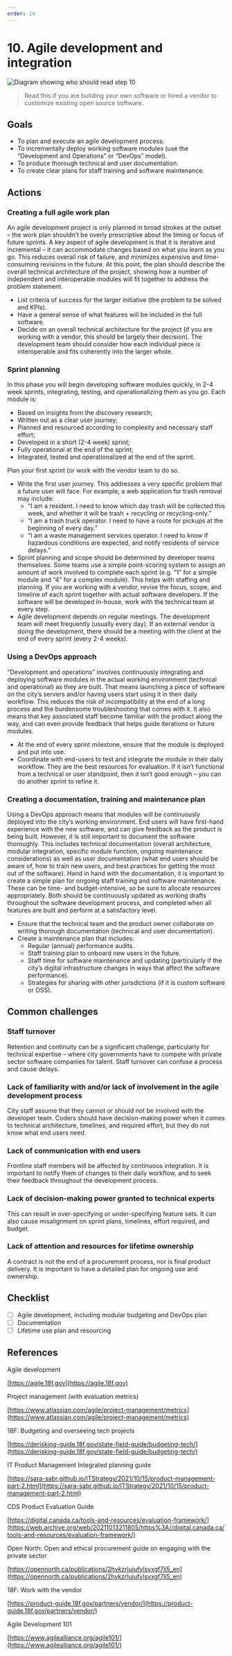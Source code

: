 ```yaml
---
order: 14
---
```


# 10. Agile development and integration

![Diagram showing who should read step 10](/../images/implementation-3.svg)

> Read this if you are building your own software or hired a vendor to customize existing open source software.

## Goals

* To plan and execute an agile development process.
* To incrementally deploy working software modules (use the “Development and Operations” or “DevOps” model).
* To produce thorough technical and user documentation.
* To create clear plans for staff training and software maintenance.

## Actions

### Creating a full agile work plan

An agile development project is only planned in broad strokes at the outset – the work plan shouldn’t be overly prescriptive about the timing or focus of future sprints. A key aspect of agile development is that it is iterative and incremental – it can accommodate changes based on what you learn as you go. This reduces overall risk of failure, and minimizes expensive and time-consuming revisions in the future. At this point, the plan should describe the overall technical architecture of the project, showing how a number of independent and interoperable modules will fit together to address the problem statement.

* List criteria of success for the larger initiative (the problem to be solved and KPIs).
* Have a general sense of what features will be included in the full software.
* Decide on an overall technical architecture for the project (if you are working with a vendor, this should be largely their decision). The development team should consider how each individual piece is interoperable and fits coherently into the larger whole.

### Sprint planning

In this phase you will begin developing software modules quickly, in 2-4 week sprints, integrating, testing, and operationalizing them as you go. Each module is:

* Based on insights from the discovery research;
* Written out as a clear user journey;
* Planned and resourced according to complexity and necessary staff effort;
* Developed in a short (2-4 week) sprint;
* Fully operational at the end of the sprint;
* Integrated, tested and operationalized at the end of the sprint.

Plan your first sprint (or work with the vendor team to do so.

* Write the first user journey. This addresses a very specific problem that a future user will face. For example, a web application for trash removal may include:
  * “I am a resident. I need to know which day trash will be collected this week, and whether it will be trash + recycling or recycling-only.”
  * “I am a trash truck operator. I need to have a route for pickups at the beginning of every day.”
  * “I am a waste management services operator. I need to know if hazardous conditions are expected, and notify residents of service delays.”
* Sprint planning and scope should be determined by developer teams themselves. Some teams use a simple point-scoring system to assign an amount of work involved to complete each sprint (e.g. “1” for a simple module and “4” for a complex module). This helps with staffing and planning. If you are working with a vendor, revise the focus, scope, and timeline of each sprint together with actual software developers. If the software will be developed in-house, work with the technical team at every step.
* Agile development depends on regular meetings. The development team will meet frequently (usually every day). If an external vendor is doing the development, there should be a meeting with the client at the end of every sprint (every 2-4 weeks).

### Using a DevOps approach

“Development and operations” involves continuously integrating and deploying software modules in the actual working environment (technical and operational) as they are built. That means launching a piece of software on the city’s servers and/or having users start using it in their daily workflow. This reduces the risk of incompatibility at the end of a long process and the burdensome troubleshooting that comes with it. It also means that key associated staff become familiar with the product along the way, and can even provide feedback that helps guide iterations or future modules.

* At the end of every sprint milestone, ensure that the module is deployed and put into use.
* Coordinate with end-users to test and integrate the module in their daily workflow. They are the best resources for evaluation. If it isn’t functional from a technical or user standpoint, then it isn’t good enough – you can do another sprint to refine it.

### Creating a documentation, training and maintenance plan

Using a DevOps approach means that modules will be continuously deployed into the city’s working environment. End users will have first-hand experience with the new software, and can give feedback as the product is being built. However, it is still important to document the software thoroughly. This includes technical documentation (overall architecture, modular integration, specific module function, ongoing maintenance considerations) as well as user documentation (what end users should be aware of, how to train new users, and best practices for getting the most out of the software). Hand in hand with the documentation, it is important to create a simple plan for ongoing staff training and software maintenance. These can be time- and budget-intensive, so be sure to allocate resources appropriately. Both should be continuously updated as working drafts throughout the software development process, and completed when all features are built and perform at a satisfactory level.

* Ensure that the technical team and the product owner collaborate on writing thorough documentation (technical and user documentation).
* Create a maintenance plan that includes:
  * Regular (annual) performance audits.
  * Staff training plan to onboard new users in the future.
  * Staff time for software maintenance and updating (particularly if the city’s digital infrastructure changes in ways that affect the software performance).
  * Strategies for sharing with other jurisdictions (if it is custom software or OSS).

## Common challenges

### Staff turnover

Retention and continuity can be a significant challenge, particularly for technical expertise – where city governments have to compete with private sector software companies for talent. Staff turnover can confuse a process and cause delays.

### Lack of familiarity with and/or lack of involvement in the agile development process

City staff assume that they cannot or should not be involved with the developer team. Coders should have decision-making power when it comes to technical architecture, timelines, and required effort, but they do not know what end users need.

### Lack of communication with end users

Frontline staff members will be affected by continuous integration. It is important to notify them of changes to their daily workflow, and to seek their feedback throughout the development process.

### Lack of decision-making power granted to technical experts

This can result in over-specifying or under-specifying feature sets. It can also cause misalignment on sprint plans, timelines, effort required, and budget.

### Lack of attention and resources for lifetime ownership

A contract is not the end of a procurement process, nor is final product delivery. It is important to have a detailed plan for ongoing use and ownership.

## Checklist

* [ ] Agile development, including modular budgeting and DevOps plan
* [ ] Documentation
* [ ] Lifetime use plan and resourcing

## References

Agile development

[https://agile.18f.gov](https://agile.18f.gov)

Project management (with evaluation metrics)

[https://www.atlassian.com/agile/project-management/metrics](https://www.atlassian.com/agile/project-management/metrics)

18F: Budgeting and overseeing tech projects

[https://derisking-guide.18f.gov/state-field-guide/budgeting-tech/](https://derisking-guide.18f.gov/state-field-guide/budgeting-tech/)

IT Product Management Integrated planning guide

[https://sara-sabr.github.io/ITStrategy/2021/10/15/product-management-part-2.html](https://sara-sabr.github.io/ITStrategy/2021/10/15/product-management-part-2.html)

CDS Product Evaluation Guide

[https://digital.canada.ca/tools-and-resources/evaluation-framework/](https://web.archive.org/web/20211013211805/https%3A//digital.canada.ca/tools-and-resources/evaluation-framework/)

Open North: Open and ethical procurement guide on engaging with the private sector

[https://opennorth.ca/publications/2hvkzrlujufylsvxgf7li5_en](https://opennorth.ca/publications/2hvkzrlujufylsvxgf7li5_en)

18F: Work with the vendor

[https://product-guide.18f.gov/partners/vendor/](https://product-guide.18f.gov/partners/vendor/)

Agile Development 101

[https://www.agilealliance.org/agile101/](https://www.agilealliance.org/agile101/)
